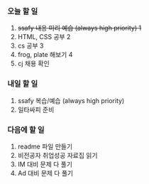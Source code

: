 ### 오늘 할 일
1. ~~ssafy 내용 미리 예습 (always high priority) 1~~
2. HTML, CSS 공부 2
3. cs 공부 3
4. frog, plate 해보기 4
5. cj 채용 확인

### 내일 할 일
1. ssafy 복습/예습 (always high priority)
2. 일타싸피 준비

### 다음에 할 일
1. readme 파일 만들기
2. 비전공자 취업성공 자료집 읽기
3. IM 대비 문제 다 풀기
4. Ad 대비 문제 다 풀기